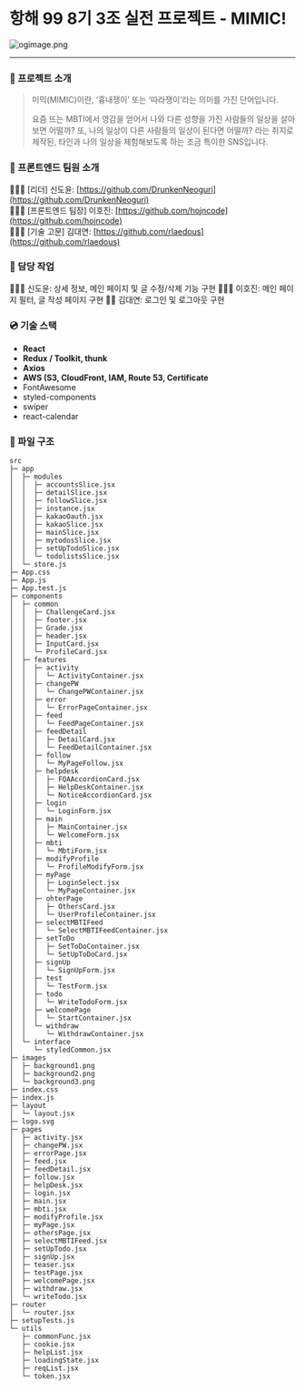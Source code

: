 # 항해 99 8기 3조 실전 프로젝트 - MIMIC!

![ogimage.png](https://github.com/hanghae99-s8realweek-E3/frontend/blob/develop/public/images/ogimage.png?raw=true)
  
  
---

### 📖 프로젝트 소개

> 미믹(MIMIC)이란, ‘흉내쟁이’ 또는 ‘따라쟁이’라는 의미를 가진 단어입니다.
>
> 요즘 뜨는 MBTI에서 영감을 얻어서 나와 다른 성향을 가진 사람들의 일상을 살아보면 어떨까?
> 또, 나의 일상이 다른 사람들의 일상이 된다면 어떨까? 라는 취지로 제작된,
> 타인과 나의 일상을 체험해보도록 하는 조금 특이한 SNS입니다.

### 👥 프론트엔드 팀원 소개

👨🏻‍💻 [리더] 신도윤: [https://github.com/DrunkenNeoguri](https://github.com/DrunkenNeoguri)  
👨🏻‍💻 [프론트엔드 팀장] 이호진: [https://github.com/hojncode](https://github.com/hojncode)  
👨🏻‍💻 [기술 고문] 김대연: [https://github.com/rlaedous](https://github.com/rlaedous)  
  
  
### **🔧 담당 작업**

👷🏻‍♂️ 신도윤: 상세 정보, 메인 페이지 및 글 수정/삭제 기능 구현
👷🏻‍♂️ 이호진: 메인 페이지 필터, 글 작성 페이지 구현
👷🏼 김대연: 로그인 및 로그아웃 구현
  
  
### 💿 기술 스택

- **React**
- **Redux / Toolkit, thunk**
- **Axios**
- **AWS (S3, CloudFront, IAM, Route 53, Certificate**
- FontAwesome
- styled-components
- swiper
- react-calendar
  
  
### 📂 파일 구조

```
src
├─ app
│  ├─ modules
│  │  ├─ accountsSlice.jsx
│  │  ├─ detailSlice.jsx
│  │  ├─ followSlice.jsx
│  │  ├─ instance.jsx
│  │  ├─ kakaoOauth.jsx
│  │  ├─ kakaoSlice.jsx
│  │  ├─ mainSlice.jsx
│  │  ├─ mytodosSlice.jsx
│  │  ├─ setUpTodoSlice.jsx
│  │  └─ todolistsSlice.jsx
│  └─ store.js
├─ App.css
├─ App.js
├─ App.test.js
├─ components
│  ├─ common
│  │  ├─ ChallengeCard.jsx
│  │  ├─ footer.jsx
│  │  ├─ Grade.jsx
│  │  ├─ header.jsx
│  │  ├─ InputCard.jsx
│  │  └─ ProfileCard.jsx
│  ├─ features
│  │  ├─ activity
│  │  │  └─ ActivityContainer.jsx
│  │  ├─ changePW
│  │  │  └─ ChangePWContainer.jsx
│  │  ├─ error
│  │  │  └─ ErrorPageContainer.jsx
│  │  ├─ feed
│  │  │  └─ FeedPageContainer.jsx
│  │  ├─ feedDetail
│  │  │  ├─ DetailCard.jsx
│  │  │  └─ FeedDetailContainer.jsx
│  │  ├─ follow
│  │  │  └─ MyPageFollow.jsx
│  │  ├─ helpdesk
│  │  │  ├─ FQAAccordionCard.jsx
│  │  │  ├─ HelpDeskContainer.jsx
│  │  │  └─ NoticeAccordionCard.jsx
│  │  ├─ login
│  │  │  └─ LoginForm.jsx
│  │  ├─ main
│  │  │  ├─ MainContainer.jsx
│  │  │  └─ WelcomeForm.jsx
│  │  ├─ mbti
│  │  │  └─ MbtiForm.jsx
│  │  ├─ modifyProfile
│  │  │  └─ ProfileModifyForm.jsx
│  │  ├─ myPage
│  │  │  ├─ LoginSelect.jsx
│  │  │  └─ MyPageContainer.jsx
│  │  ├─ ohterPage
│  │  │  ├─ OthersCard.jsx
│  │  │  └─ UserProfileContainer.jsx
│  │  ├─ selectMBTIFeed
│  │  │  └─ SelectMBTIFeedContainer.jsx
│  │  ├─ setToDo
│  │  │  ├─ SetToDoContainer.jsx
│  │  │  └─ SetUpToDoCard.jsx
│  │  ├─ signUp
│  │  │  └─ SignUpForm.jsx
│  │  ├─ test
│  │  │  └─ TestForm.jsx
│  │  ├─ todo
│  │  │  └─ WriteTodoForm.jsx
│  │  ├─ welcomePage
│  │  │  └─ StartContainer.jsx
│  │  └─ withdraw
│  │     └─ WithdrawContainer.jsx
│  └─ interface
│     └─ styledCommon.jsx
├─ images
│  ├─ background1.png
│  ├─ background2.png
│  └─ background3.png
├─ index.css
├─ index.js
├─ layout
│  └─ layout.jsx
├─ logo.svg
├─ pages
│  ├─ activity.jsx
│  ├─ changePW.jsx
│  ├─ errorPage.jsx
│  ├─ feed.jsx
│  ├─ feedDetail.jsx
│  ├─ follow.jsx
│  ├─ helpDesk.jsx
│  ├─ login.jsx
│  ├─ main.jsx
│  ├─ mbti.jsx
│  ├─ modifyProfile.jsx
│  ├─ myPage.jsx
│  ├─ othersPage.jsx
│  ├─ selectMBTIFeed.jsx
│  ├─ setUpTodo.jsx
│  ├─ signUp.jsx
│  ├─ teaser.jsx
│  ├─ testPage.jsx
│  ├─ welcomePage.jsx
│  ├─ withdraw.jsx
│  └─ writeTodo.jsx
├─ router
│  └─ router.jsx
├─ setupTests.js
└─ utils
   ├─ commonFunc.jsx
   ├─ cookie.jsx
   ├─ helpList.jsx
   ├─ loadingState.jsx
   ├─ reqList.jsx
   └─ token.jsx
```
